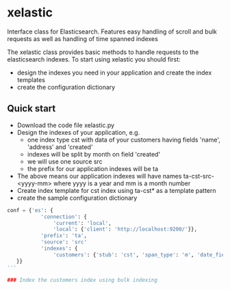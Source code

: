 # xelastic
Interface class for Elasticsearch. Features easy handling of scroll and bulk requests as well as handling of time spanned indexes

The xelastic class provides basic methods to handle requests to the elasticsearch indexes. To start using xelastic you should first:
* design the indexes you need in your application and create the index templates
* create the configuration dictionary

## Quick start
* Download the code file xelastic.py
* Design the indexes of your application, e.g.
  * one index type cst with data of your customers having fields 'name', 'address' and 'created'
  * indexes will be split by month on field 'created'
  * we will use one source src
  * the prefix for our application indexes will be ta
* The above means our application indexes will have names ta-cst-src-\<yyyy-mm\> where yyyy is a year and mm is a month number
* Create index template for cst index using ta-cst* as a template pattern 
* create the sample configuration dictionary

 ```python
 conf = {'es': {
            'connection': {
                'current': 'local',
                'local': {'client': 'http://localhost:9200/'}},
            'prefix': 'ta',
            'source': 'src'
            'indexes': {
                'customers': {'stub': 'cst', 'span_type': 'm', 'date_field': 'created'}}
    }}
'''

### Index the customers index using bulk indexing
